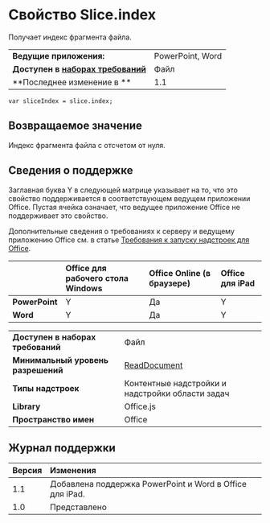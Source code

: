 
# Свойство Slice.index
Получает индекс фрагмента файла.

|||
|:-----|:-----|
|**Ведущие приложения:**|PowerPoint, Word|
|**Доступен в [наборах требований](../../docs/overview/specify-office-hosts-and-api-requirements.md)**|Файл|
|**Последнее изменение в **|1.1|

```
var sliceIndex = slice.index;
```


## Возвращаемое значение

Индекс фрагмента файла с отсчетом от нуля.


## Сведения о поддержке


Заглавная буква Y в следующей матрице указывает на то, что это свойство поддерживается в соответствующем ведущем приложении Office. Пустая ячейка означает, что ведущее приложение Office не поддерживает это свойство.

Дополнительные сведения о требованиях к серверу и ведущему приложению Office см. в статье [Требования к запуску надстроек для Office](../../docs/overview/requirements-for-running-office-add-ins.md).


||**Office для рабочего стола Windows**|**Office Online (в браузере)**|**Office для iPad**|
|:-----|:-----|:-----|:-----|
|**PowerPoint**|Y|Да|Y|
|**Word**|Y|Да|Y|

|||
|:-----|:-----|
|**Доступен в наборах требований**|Файл|
|**Минимальный уровень разрешений**|[ReadDocument](../../docs/develop/requesting-permissions-for-api-use-in-content-and-task-pane-add-ins.md)|
|**Типы надстроек**|Контентные надстройки и надстройки области задач|
|**Library**|Office.js|
|**Пространство имен**|Office|

## Журнал поддержки




|**Версия**|**Изменения**|
|:-----|:-----|
|1.1|Добавлена поддержка PowerPoint и Word в Office для iPad.|
|1.0|Представлено|

